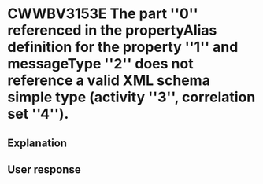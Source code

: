 # CWWBV3153E The part ''0'' referenced in the propertyAlias definition for the property ''1'' and messageType ''2'' does not reference a valid XML schema simple type (activity ''3'', correlation set ''4'').

## Explanation

## User response